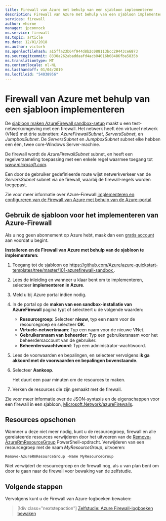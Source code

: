 ```yaml
---
title: Firewall van Azure met behulp van een sjabloon implementeren
description: Firewall van Azure met behulp van een sjabloon implementeren
services: firewall
author: vhorne
manager: jpconnock
ms.service: firewall
ms.topic: article
ms.date: 12/01/2018
ms.author: victorh
ms.openlocfilehash: a15ffa23b64f944d8b2c088113bcc29443ce6873
ms.sourcegitcommit: 8330a262abaddaafd4acb04016b68486fba5835b
ms.translationtype: MT
ms.contentlocale: nl-NL
ms.lasthandoff: 01/04/2019
ms.locfileid: "54038956"
---
```

# <a name="deploy-azure-firewall-using-a-template"></a>Firewall van Azure met behulp van een sjabloon implementeren

De [sjabloon maken AzureFirewall sandbox-setup](https://github.com/Azure/azure-quickstart-templates/tree/master/101-azurefirewall-sandbox) maakt u een test-netwerkomgeving met een firewall. Het netwerk heeft één virtueel netwerk (VNet) met drie subnetten: *AzureFirewallSubnet*, *ServersSubnet*, en *JumpboxSubnet*. De *ServersSubnet* en *JumpboxSubnet* subnet elke hebben een één, twee core-Windows Server-machine.

De firewall wordt de *AzureFirewallSubnet* subnet, en heeft een regelverzameling toepassing met een enkele regel waarmee toegang tot *www.microsoft.com*.

Een door de gebruiker gedefinieerde route wijst netwerkverkeer van de *ServersSubnet* subnet via de firewall, waarbij de firewall-regels worden toegepast.

Zie voor meer informatie over Azure-Firewall [implementeren en configureren van de Firewall van Azure met behulp van de Azure-portal](tutorial-firewall-deploy-portal.md).

## <a name="use-the-template-to-deploy-azure-firewall"></a>Gebruik de sjabloon voor het implementeren van Azure-Firewall

Als u nog geen abonnement op Azure hebt, maak dan een [gratis account](https://azure.microsoft.com/free/?WT.mc_id=A261C142F) aan voordat u begint.

**Installeren en de Firewall van Azure met behulp van de sjabloon te implementeren:**

1. Toegang tot de sjabloon op [ https://github.com/Azure/azure-quickstart-templates/tree/master/101-azurefirewall-sandbox ](https://github.com/Azure/azure-quickstart-templates/tree/master/101-azurefirewall-sandbox).
   
1. Lees de inleiding en wanneer u klaar bent om te implementeren, selecteer **implementeren in Azure**.
   
1. Meld u bij Azure portal indien nodig. 

1. In de portal op de **maken van een sandbox-installatie van AzureFirewall** pagina typt of selecteert u de volgende waarden:
   
   - **Resourcegroep**: Selecteer **nieuw**, typ een naam voor de resourcegroep en selecteer **OK**. 
   - **Virtuele-netwerknaam**: Typ een naam voor de nieuwe VNet. 
   - **Gebruikersnaam van beheerder**: Typ een gebruikersnaam voor het beheerdersaccount van de gebruiker.
   - **Beheerderswachtwoord**: Typ een administrator-wachtwoord. 
   
1. Lees de voorwaarden en bepalingen, en selecteer vervolgens **ik ga akkoord met de voorwaarden en bepalingen bovenstaande**.
   
1. Selecteer **Aankoop**.
   
   Het duurt een paar minuten om de resources te maken. 
   
1. Verken de resources die zijn gemaakt met de firewall. 

Zie voor meer informatie over de JSON-syntaxis en de eigenschappen voor een firewall in een sjabloon, [Microsoft.Network/azureFirewalls](/azure/templates/microsoft.network/azurefirewalls).

## <a name="clean-up-resources"></a>Resources opschonen

Wanneer u deze niet meer nodig, kunt u de resourcegroep, firewall en alle gerelateerde resources verwijderen door het uitvoeren van de [Remove-AzureRmResourceGroup](/powershell/module/azurerm.resources/remove-azurermresourcegroup) PowerShell-opdracht. Verwijderen van een resourcegroep met de naam *MyResourceGroup*, uitvoeren: 

```azurepowershell-interactive
Remove-AzureRmResourceGroup -Name MyResourceGroup
```
Niet verwijdert de resourcegroep en de firewall nog, als u van plan bent om door te gaan naar de firewall voor bewaking van de zelfstudie. 

## <a name="next-steps"></a>Volgende stappen

Vervolgens kunt u de Firewall van Azure-logboeken bewaken:

> [!div class="nextstepaction"]
> [Zelfstudie: Azure Firewall-logboeken bewaken](./tutorial-diagnostics.md)
